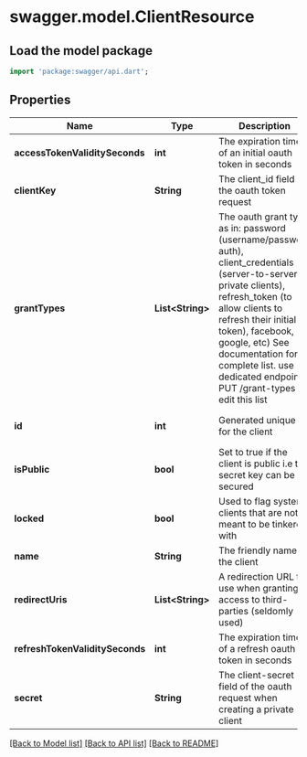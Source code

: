 # swagger.model.ClientResource

## Load the model package
```dart
import 'package:swagger/api.dart';
```

## Properties
Name | Type | Description | Notes
------------ | ------------- | ------------- | -------------
**accessTokenValiditySeconds** | **int** | The expiration time of an initial oauth token in seconds | [optional] [default to null]
**clientKey** | **String** | The client_id field of the oauth token request | [default to null]
**grantTypes** | **List&lt;String&gt;** | The oauth grant type as in: password (username/password auth), client_credentials (server-to-server, private clients), refresh_token (to allow clients to refresh their initial token), facebook, google, etc) See documentation for a complete list. use dedicated endpoint PUT /grant-types to edit this list | [optional] [default to []]
**id** | **int** | Generated unique ID for the client | [optional] [default to null]
**isPublic** | **bool** | Set to true if the client is public i.e the secret key can be secured | [optional] [default to null]
**locked** | **bool** | Used to flag system clients that are not meant to be tinkered with | [optional] [default to null]
**name** | **String** | The friendly name of the client | [default to null]
**redirectUris** | **List&lt;String&gt;** | A redirection URL to use when granting access to third-parties (seldomly used) | [optional] [default to []]
**refreshTokenValiditySeconds** | **int** | The expiration time of a refresh oauth token in seconds | [optional] [default to null]
**secret** | **String** | The client-secret field of the oauth request when creating a private client | [default to null]

[[Back to Model list]](../README.md#documentation-for-models) [[Back to API list]](../README.md#documentation-for-api-endpoints) [[Back to README]](../README.md)


